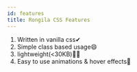 ```yaml
---
id: features
title: Rongila CSS Features
---
```


1. Written in vanilla css✔
2. Simple class based usage😄
3. lightweight(<30KB)🐱‍🏍
4. Easy to use animations & hover effects🤯